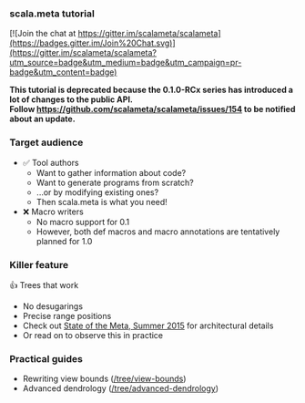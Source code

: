 ### scala.meta tutorial

[![Join the chat at https://gitter.im/scalameta/scalameta](https://badges.gitter.im/Join%20Chat.svg)](https://gitter.im/scalameta/scalameta?utm_source=badge&utm_medium=badge&utm_campaign=pr-badge&utm_content=badge)

**This tutorial is deprecated because the 0.1.0-RCx series has introduced a lot of changes to the public API.<br/> Follow https://github.com/scalameta/scalameta/issues/154 to be notified about an update.**

### Target audience

  * :white_check_mark: Tool authors
    * Want to gather information about code?
    * Want to generate programs from scratch?
    * ...or by modifying existing ones?
    * Then scala.meta is what you need!
  * :x: Macro writers
    * No macro support for 0.1
    * However, both def macros and macro annotations are tentatively planned for 1.0

### Killer feature

:+1: Trees that work
  * No desugarings
  * Precise range positions
  * Check out [State of the Meta, Summer 2015](http://scalamacros.org/paperstalks/2015-06-09-StateOfTheMetaSummer2015.pdf) for architectural details
  * Or read on to observe this in practice

### Practical guides
  * Rewriting view bounds ([/tree/view-bounds](https://github.com/xeno-by/old-tutorial/tree/view-bounds))
  * Advanced dendrology ([/tree/advanced-dendrology](https://github.com/xeno-by/old-tutorial/tree/advanced-dendrology))
